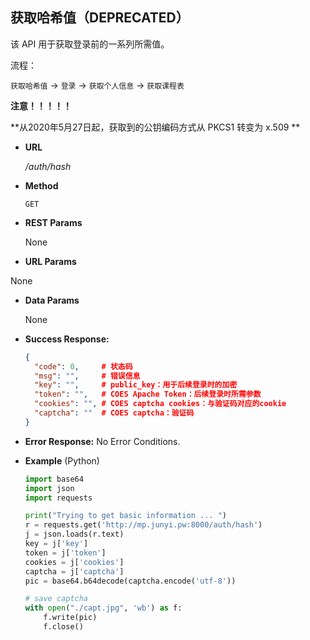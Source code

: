 **获取哈希值（DEPRECATED）**
----
  该 API 用于获取登录前的一系列所需值。

  流程：

  `获取哈希值` -> `登录` -> `获取个人信息` -> `获取课程表`
  
  **注意！！！！！**
  
  **从2020年5月27日起，获取到的公钥编码方式从 PKCS1 转变为 x.509 **

* **URL**

  _/auth/hash_

* **Method**
  
  `GET`
  
* **REST Params**

  None

*  **URL Params**

  None
  
* **Data Params**

  None

* **Success Response:**
  
  ```JSON
  {
  	"code": 0,     # 状态码
  	"msg": "",     # 错误信息
  	"key": "",     # public_key：用于后续登录时的加密
  	"token": "",   # COES Apache Token：后续登录时所需参数
  	"cookies": "", # COES captcha cookies：与验证码对应的cookie
  	"captcha": ""  # COES captcha：验证码
  }
  ```


* **Error Response:**
  No Error Conditions.

* **Example** (Python)

  ```python
  import base64
  import json
  import requests
  
  print("Trying to get basic information ... ")
  r = requests.get('http://mp.junyi.pw:8000/auth/hash')
  j = json.loads(r.text)
  key = j['key']
  token = j['token']
  cookies = j['cookies']
  captcha = j['captcha']
  pic = base64.b64decode(captcha.encode('utf-8'))
  
  # save captcha
  with open("./capt.jpg", 'wb') as f:
      f.write(pic)
      f.close()
  
  ```

  

